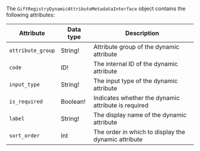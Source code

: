 The `GiftRegistryDynamicAttributeMetadataInterface` object contains the following attributes:

Attribute | Data type | Description
--- | --- | ---
`attribute_group` | String! | Attribute group of the dynamic attribute
`code` | ID! | The internal ID of the dynamic attribute
`input_type` | String! | The input type of the dynamic attribute
`is_required` | Boolean! | Indicates whether the dynamic attribute is required
`label` | String! | The display name of the dynamic attribute
`sort_order` | Int | The order in which to display the dynamic attribute